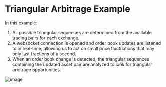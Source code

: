 # Triangular Arbitrage Example

In this example:
  1. All possible triangular sequences are determined from the available trading pairs for each exchange.
  2. A websocket connection is opened and order book updates are listened to in real-time, allowing us to act on small price fluctuations that may only last fractions of a      second.
  3. When an order book change is detected, the triangular sequences containing the updated asset pair are analyzed to look for triangular arbitrage opportunities.

![image](https://user-images.githubusercontent.com/43093246/169861776-ec61c273-792b-453c-88af-0e10d24df07c.png)
